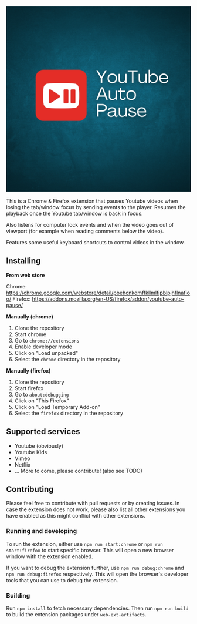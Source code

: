![Youtube Auto Pause](yt_auto_pause.png)

This is a Chrome & Firefox extension that pauses Youtube videos when losing the tab/window focus by
sending events to the player. Resumes the playback once the Youtube tab/window is back in focus.

Also listens for computer lock events and when the video goes out of viewport
(for example when reading comments below the video).

Features some useful keyboard shortcuts to control videos in the window.

## Installing

**From web store**

Chrome: https://chrome.google.com/webstore/detail/pbehcnkdmffkllmlfjpblpjhflnafioo/
Firefox: https://addons.mozilla.org/en-US/firefox/addon/youtube-auto-pause/

**Manually (chrome)**

1. Clone the repository
2. Start chrome
3. Go to `chrome://extensions`
4. Enable developer mode
5. Click on "Load unpacked"
6. Select the `chrome` directory in the repository

**Manually (firefox)**

1. Clone the repository
2. Start firefox
3. Go to `about:debugging`
4. Click on "This Firefox"
5. Click on "Load Temporary Add-on"
6. Select the `firefox` directory in the repository

## Supported services

- Youtube (obviously)
- Youtube Kids
- Vimeo
- Netflix
- ... More to come, please contribute! (also see TODO)

## Contributing

Please feel free to contribute with pull requests or by creating issues. In case
the extension does not work, please also list all other extensions you have
enabled as this might conflict with other extensions.

### Running and developing

To run the extension, either use `npm run start:chrome` or `npm run start:firefox` to start
specific browser. This will open a new browser window with the extension enabled.

If you want to debug the extension further, use `npm run debug:chrome` and `npm run debug:firefox`
respectively. This will open the browser's developer tools that you can use to debug the extension.

### Building

Run `npm install` to fetch necessary dependencies. Then run `npm run build` to build
the extension packages under `web-ext-artifacts`.
